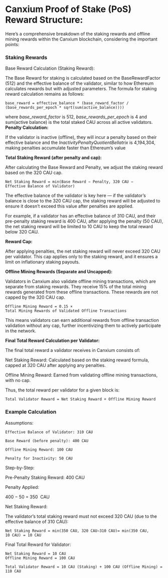 # Canxium Proof of Stake (PoS) Reward Structure:
Here’s a comprehensive breakdown of the staking rewards and offline mining rewards within the Canxium blockchain, considering the important points:

### Staking Rewards

Base Reward Calculation (Staking Reward):

The Base Reward for staking is calculated based on the BaseRewardFactor (512) and the effective balance of the validator, similar to how Ethereum calculates rewards but with adjusted parameters. The formula for staking reward calculation remains as follows:

```base_reward = effective_balance * (base_reward_factor / (base_rewards_per_epoch * sqrt(sum(active_balance))))```


where *base_reward_factor* is 512, *base_rewards_per_epoch* is 4 and sum(active balance) is the total staked CAU across all active validators.
​
<strong>Penalty Calculation:</strong>

If the validator is inactive (offline), they will incur a penalty based on their effective balance and the *InactivityPenaltyQuotientBellatrix*  is 4,194,304, making penalties accumulate faster than Ethereum’s value

<strong>Total Staking Reward (after penalty and cap):</strong>

After calculating the Base Reward and Penalty, we adjust the staking reward based on the 320 CAU cap.

```Net Staking Reward = min(Base Reward − Penalty, 320 CAU − Effective Balance of Validator)```

The effective balance of the validator is key here — if the validator’s balance is close to the 320 CAU cap, the staking reward will be adjusted to ensure it doesn’t exceed this value after penalties are applied.

For example, if a validator has an effective balance of 310 CAU, and their pre-penalty staking reward is 400 CAU, after applying the penalty (50 CAU), the net staking reward will be limited to 10 CAU to keep the total reward below 320 CAU.

<strong>Reward Cap:</strong>

After applying penalties, the net staking reward will never exceed 320 CAU per validator. This cap applies only to the staking reward, and it ensures a limit on inflationary staking payouts.

<strong>Offline Mining Rewards (Separate and Uncapped):</strong>

Validators in Canxium also validate offline mining transactions, which are separate from staking rewards. They receive 15% of the total mining rewards generated from these offline transactions. These rewards are not capped by the 320 CAU cap.

```Offline Mining Reward = 0.15 × Total Mining Rewards of Validated Offline Transactions```

This means validators can earn additional rewards from offline transaction validation without any cap, further incentivizing them to actively participate in the network.

<strong>Final Total Reward Calculation per Validator:</strong>

The final total reward a validator receives in Canxium consists of:

Net Staking Reward: Calculated based on the staking reward formula, capped at 320 CAU after applying any penalties.

Offline Mining Reward: Earned from validating offline mining transactions, with no cap.

Thus, the total reward per validator for a given block is:

```Total Validator Reward = Net Staking Reward + Offline Mining Reward```

### Example Calculation
Assumptions:
```
Effective Balance of Validator: 310 CAU

Base Reward (before penalty): 400 CAU

Offline Mining Reward: 100 CAU

Penalty for Inactivity: 50 CAU
```

Step-by-Step:

Pre-Penalty Staking Reward: 400 CAU

Penalty Applied: 

400 − 50 = 350  CAU

Net Staking Reward:

The validator’s total staking reward must not exceed 320 CAU (due to the effective balance of 310 CAU):

```Net Staking Reward = min(350 CAU, 320 CAU−310 CAU)= min(350 CAU, 10 CAU) = 10 CAU```

Final Total Reward for Validator:
```
Net Staking Reward = 10 CAU
Offline Mining Reward = 100 CAU
```

```Total Validator Reward = 10 CAU (Staking) + 100 CAU (Offline Mining) = 110 CAU```